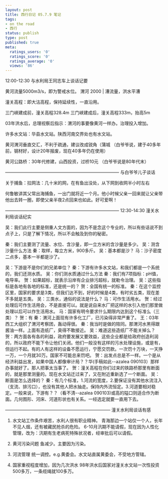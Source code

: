 ```yaml
---
layout: post
title: 西行日记 05.7.9 笔记
tags:
- on the road
- 西行
status: publish
type: post
published: true
meta:
  ratings_users: '0'
  ratings_score: '0'
  ratings_average: '0'
  views: '86'
---
```

12:00-12:30 与水利局王同志车上谈话记要

黄河流量5000m3/s，即为警戒水位。
渭河     2000
             |
漕流量，洪水平漕

潼关高程：即大沽高程，保持延续性，一直沿用。

三门峡建成前，潼关高程328.4m
三门峡建成后，潼关高程333m，抬高5m

03年洪水后，总理视察后指示：渭河的事要像黄河一样办。治理投入增加。

许多水文站：华县水文站。陕西河南交界处也有水文站。

黄河渭河垂直交汇，不利于疏通，建议改成锐角（蒲城
（白爷爷说，建于40多年前，钢材好，设计20年报废，现在40多年仍在使用）

黄河公路桥：30年代修建，山西投资，过桥10元 （白爷爷说是80年代末）

——————————————————————————
与白爷爷儿子谈话

关于捕鱼：拉网法：几十米的网，在有鱼出没处，从下网到收网半小时左右

何鲁敏讲其父常出海捕鱼，一出门就将近一个月。他小时候父亲一回来就让父亲带他出去转一圈，即使父亲半夜2点回来也如此。好可爱啊！

——————————————————————————
12:30-14:30  潼关水利局谈话纪实

吴：我们此行主要是侧重人文方面的，因为不是念这个专业的，所以有些话说不到点子上，只是了解下情况，所以不会触及到你的秘密。

秦：我们主要测了流量、水位、含沙量，即一立方米的含沙量是多少。
吴：测含沙量什么方法
秦：取样，每立方米，900多斤。
吴：基本都是沙？
马：沙子密度二点多，基本一半都是沙了。

吴：下游是不是你们的兄弟单位？
秦：下游有许多水文站，和我们都是一个系统的，我们还测水质。
吴：你们测水质通过什么方法
秦：我们有7项指标：pH值，电导率。
贺：如果超标，就表示沿岸有企业排污超标，就勒令治理。
吴：这些指标是各地有各地的标准，还是统一的？
贺：全国有统一的标准。
秦：在这个监控区里，国家的要求是3类，但我们达不到，好的时候是4类，有时劣五类，现在差不多就是五类。
吴：三类水，通俗的说法是什么？
马：可作生活用水。
贺：经过处理后可作生活用会，不是直接可以。就是说自来水厂把这样的水引入他们那里做处理以后可以作生活用水。
马：国家有明令要求什么期限内达到这个标准么（三类）？
贺：有
秦：渭河上面现有许多化工厂，已污染得非常严重了。
王：03年西工大组织了渭河考察团，轰动得很。
秦：我当时是做的陪同。那渭河水黑得跟酱油一样。上面有造纸厂，臭得不敢接近。
吴：难道这些造纸厂不能关掉么？
贺：两方面各有各的利益，政府要发展又要效益，这些企业都是给政府创造利润的，所以政府不能下令让他们关闭。他们一般没有这样的污水处理设施，或是有，但运行不起。有的人有这样的设备不愿运行，宁愿交罚款。一次罚十万块，一天挣一万，一个月就30万。国家不可能总来罚吧。
贺：出发点总是不一样。一个是从经济利益出发，如果中国人都像审计局？？华(手稿如此--azalea 090103）那样办事就好了。那人把事太当事了。
贺：潼关高程在你们过来的铁路桥那里有断面的，就是那里测量的。现在水文站迁过来了，又在附近重新选了一个断面。
吴：断面是怎么选择的？
秦：有几个标准，1.河流的宽度，2.要保证没有其他水流注入（支流、排污口），也没有其他人把水抽走。保持内外流恒定。3.河道要相对稳定。一般来说，下游有？？（看不清--azalea 090103)或高的隘口则适合作为断面。几何图形、河床、河道形状也有关系。一经选定就要一直用下去。

————————————————————————
潼关水利局谈话有感

1. 水文站工作条件艰苦，水利人很有职业精神。
青海那边一个站仅一个人，长年不见人烟，还有被藏民抢杀的危险。
6-10月汛期不能请假，现在因为人性化管理，改为：汛期有生老病死特殊状况者，经审批后可以请假。

2. 黄河污染问题
鱼减少。主要因为污染。

3. 河流管理
统一调控。e.g.黄委会。水文站直属黄委会，不受地方管辖。

4. 国家重视程度增加，因为几次洪水
98年洪水后国家对潼关水文站一次性投资500多万，一条缆绳就100多万。
